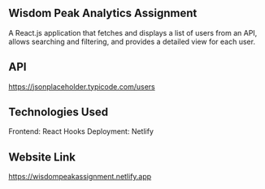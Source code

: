 ## Wisdom Peak Analytics Assignment

A  React.js application that fetches and displays a list of users from an API, allows searching and filtering, and provides a detailed view for each user.


## API

https://jsonplaceholder.typicode.com/users


## Technologies Used

Frontend: React Hooks
Deployment: Netlify


## Website Link

https://wisdompeakassignment.netlify.app

